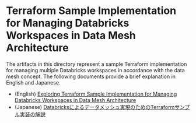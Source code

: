 # Terraform Sample Implementation for Managing Databricks Workspaces in Data Mesh Architecture
The artifacts in this directory represent a sample Terraform implementation for managing multiple Databricks workspaces in accordance with the data mesh concept. The following documents provide a brief explanation in English and Japanese.

- (English) [Exploring Terraform Sample Implementation for Managing Databricks Workspaces in Data Mesh Architecture](https://medium.com/@nakazax/exploring-terraform-sample-implementation-for-managing-databricks-workspaces-in-data-mesh-68cdefcad9e2)
- (Japanese) [Databricksによるデータメッシュ実現のためのTerraformサンプル実装の解説](https://qiita.com/nakazax/items/4808d95ac82c1c05b22e)
